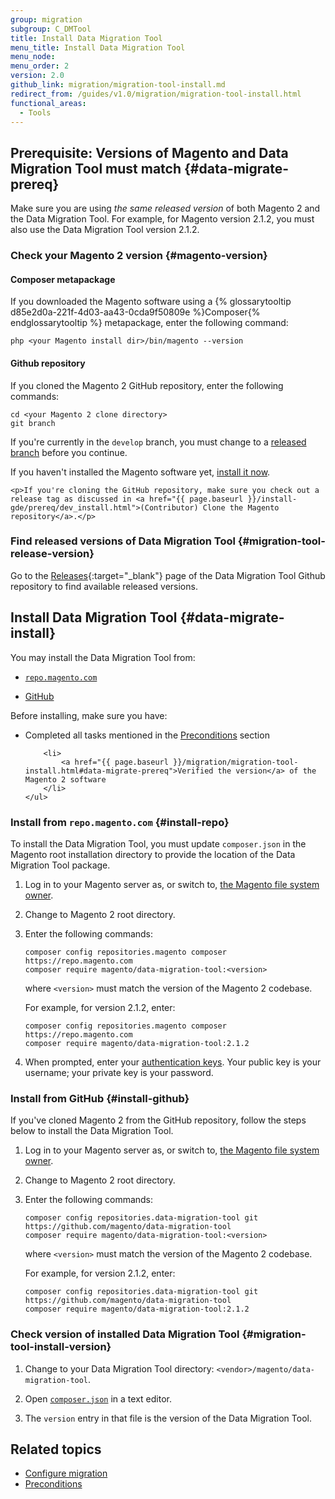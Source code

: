 ```yaml
---
group: migration
subgroup: C_DMTool
title: Install Data Migration Tool
menu_title: Install Data Migration Tool
menu_node:
menu_order: 2
version: 2.0
github_link: migration/migration-tool-install.md
redirect_from: /guides/v1.0/migration/migration-tool-install.html
functional_areas:
  - Tools
---
```


## Prerequisite: Versions of Magento and Data Migration Tool must match {#data-migrate-prereq}

Make sure you are using *the same released version* of both Magento 2 and the Data Migration Tool. For example, for Magento version 2.1.2, you must also use the Data Migration Tool version 2.1.2.

### Check your Magento 2 version {#magento-version}

#### Composer metapackage

If you downloaded the Magento software using a {% glossarytooltip d85e2d0a-221f-4d03-aa43-0cda9f50809e %}Composer{% endglossarytooltip %} metapackage, enter the following command:

	php <your Magento install dir>/bin/magento --version

#### Github repository

If you cloned the Magento 2 GitHub repository, enter the following commands:

	cd <your Magento 2 clone directory>
	git branch

If you're currently in the `develop` branch, you must change to a <a href="{{ page.baseurl }}/install-gde/install/cli/dev_downgrade.html">released branch</a> before you continue.

<div class="bs-callout bs-callout-tip">
	<p>If you haven't installed the Magento software yet, <a href="{{ page.baseurl }}/install-gde/continue.html">install it now</a>.</p>

	<p>If you're cloning the GitHub repository, make sure you check out a release tag as discussed in <a href="{{ page.baseurl }}/install-gde/prereq/dev_install.html">(Contributor) Clone the Magento repository</a>.</p>
</div>

### Find released versions of Data Migration Tool {#migration-tool-release-version}

Go to the [Releases](https://github.com/magento/data-migration-tool/releases){:target="_blank"} page of the Data Migration Tool Github repository to find available released versions.

## Install Data Migration Tool {#data-migrate-install}

You may install the Data Migration Tool from:

* [`repo.magento.com`](#install-repo)

* [GitHub](#install-github)

<div class="bs-callout bs-callout-info" id="info">
  <p>Before installing, make sure you have:</p>
	<ul>
		<li>
			Completed all tasks mentioned in the <a href="{{ page.baseurl }}/migration/migration-tool-preconditions.html">Preconditions</a> section
		</li>

		<li>
			<a href="{{ page.baseurl }}/migration/migration-tool-install.html#data-migrate-prereq">Verified the version</a> of the Magento 2 software
		</li>
	</ul>
</div>

### Install from `repo.magento.com` {#install-repo}

To install the Data Migration Tool, you must update `composer.json` in the Magento root installation directory to provide the location of the Data Migration Tool package.

1.	Log in to your Magento server as, or switch to, <a href="{{ page.baseurl }}/install-gde/prereq/apache-user.html">the Magento file system owner</a>.
2.	Change to Magento 2 root directory.
3.	Enter the following commands:

		composer config repositories.magento composer https://repo.magento.com
		composer require magento/data-migration-tool:<version>

	where `<version>` must match the version of the Magento 2 codebase.

	For example, for version 2.1.2, enter:

		composer config repositories.magento composer https://repo.magento.com
		composer require magento/data-migration-tool:2.1.2

4.  When prompted, enter your <a href="{{ site.baseurl }}/guides/v2.0/install-gde/prereq/connect-auth.html">authentication keys</a>. Your public key is your username; your private key is your password.

### Install from GitHub {#install-github}

If you've cloned Magento 2 from the GitHub repository, follow the steps below to install the Data Migration Tool.

1.	Log in to your Magento server as, or switch to, <a href="{{ page.baseurl }}/install-gde/prereq/apache-user.html">the Magento file system owner</a>.
2.	Change to Magento 2 root directory.
3.	Enter the following commands:

		composer config repositories.data-migration-tool git https://github.com/magento/data-migration-tool
		composer require magento/data-migration-tool:<version>

	where `<version>` must match the version of the Magento 2 codebase.

	For example, for version 2.1.2, enter:

		composer config repositories.data-migration-tool git https://github.com/magento/data-migration-tool
		composer require magento/data-migration-tool:2.1.2

### Check version of installed Data Migration Tool {#migration-tool-install-version}

1. Change to your Data Migration Tool directory: `<vendor>/magento/data-migration-tool`.

2. Open [`composer.json`][composer-json] in a text editor.

3. The `version` entry in that file is the version of the Data Migration Tool.

## Related topics

* <a href="{{ page.baseurl }}/migration/migration-tool-configure.html">Configure migration</a>
* <a href="{{ page.baseurl }}/migration/migration-tool-preconditions.html">Preconditions</a>

[composer-json]: https://github.com/magento/data-migration-tool/blob/master/composer.json

